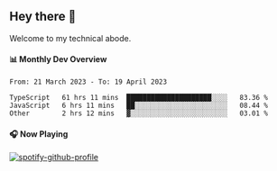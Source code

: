 ## Hey there 👋

Welcome to my technical abode.

#### 📊 Monthly Dev Overview
<!--START_SECTION:waka-->

```text
From: 21 March 2023 - To: 19 April 2023

TypeScript   61 hrs 11 mins  █████████████████████░░░░   83.36 %
JavaScript   6 hrs 11 mins   ██░░░░░░░░░░░░░░░░░░░░░░░   08.44 %
Other        2 hrs 12 mins   ▓░░░░░░░░░░░░░░░░░░░░░░░░   03.01 %
```

<!--END_SECTION:waka-->

#### 🎧 Now Playing

[![spotify-github-profile](https://spotify-github-profile.vercel.app/api/view?uid=james2mid&cover_image=true&theme=natemoo-re)](https://open.spotify.com/user/james2mid?si=2b3baf2b09cb499e)
